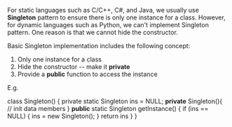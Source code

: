 For static languages such as C/C++, C#, and Java, we usually use **Singleton** pattern to ensure there is only one instance for a class.
However, for dynamic languages such as Python, we can't implement Singleton pattern. One reason is that we cannot hide the constructor.

Basic Singleton implementation includes the following concept:
1. Only one instance for a class
2. Hide the constructor -- make it **private**
3. Provide a **public** function to access the instance

E.g.

class Singleton() {
    private static Singleton ins = NULL;
    **private** Singleton(){
        // init data members
    }
    **public** static Singleton getInstance() {
        if (ins == NULL) {
            ins = new Singleton();
        }
        return ins
    }
}
